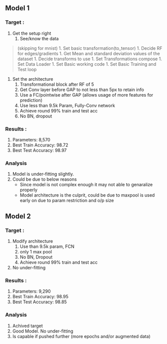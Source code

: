 ## Model 1

### Target :

1. Get the setup right
    1. See/know the data 
> (skipping for mnist)
        1. Set basic transformation(to_tensor)
        1. Decide RF for edges/gradients
        1. Get Mean and standard deviation values of the dataset
        1. Decide transforms to use
    1. Set Transformations compose
    1. Set Data Loader
    1. Set Basic working code
    1. Set Basic Training and Test loop

1. Set the architecture
    1. Transformational block after RF of 5
    1. Get Conv layer before GAP to not less than 5px to retain info
    1. Use a FC/pointwise after GAP (allows usage of more features for prediction)
    1. Use less than 9.5k Param, Fully-Conv network
    1. Achieve round 99% train and test acc
    1. No BN, dropout

### Results :
    
1.  Parameters: 8,570
1. Best Train Accuracy: 98.72
1. Best Test Accuracy: 98.97 

### Analysis
1. Model is under-fitting slightly. 
1. Could be due to below reasons
    - Since model is not complex enough it may not able to genaralize properly
    - Model architecture is the culprit, could be due to maxpool is used early on due to param  restriction and o/p size 

## Model 2

### Target :

1. Modify architecture 
    1. Use than 9.5k param, FCN
    1. only 1 max pool
    1. No BN, Dropout 
    1. Achieve round 99% train and test acc
2. No under-fitting

### Results :
1.  Parameters: 9,290
1. Best Train Accuracy: 98.95
1. Best Test Accuracy: 98.85 

### Analysis
1. Achived target
1. Good Model. No under-fitting
1. Is capable if pushed further (more epochs and/or augmented data)
